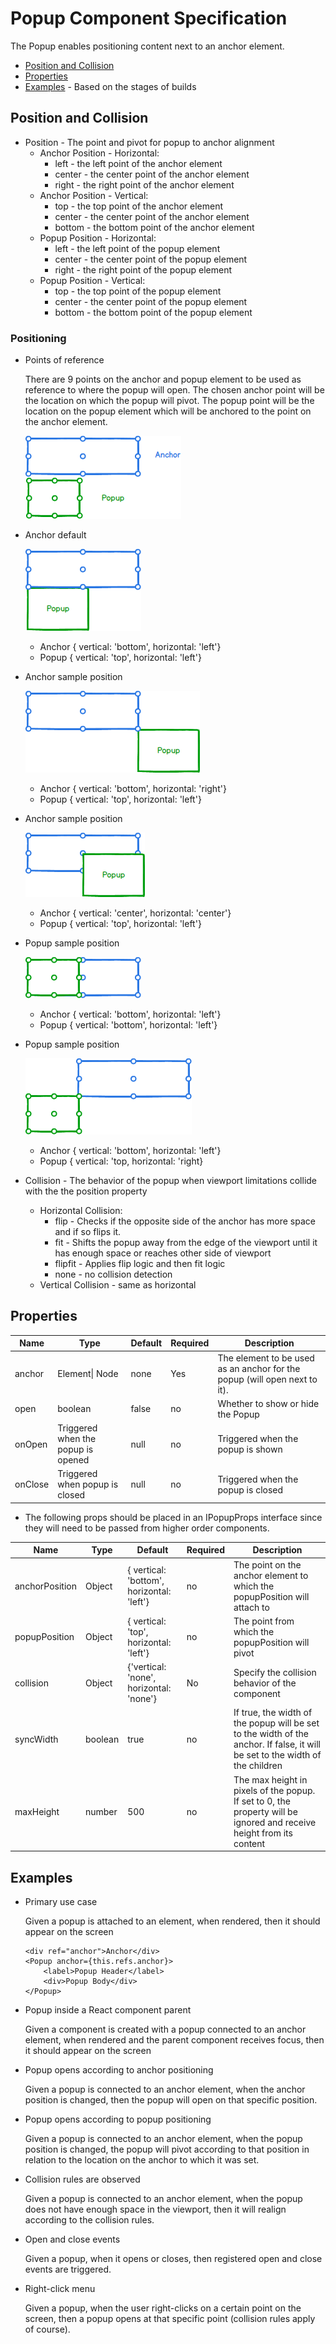# Popup Component Specification

The Popup enables positioning content next to an anchor element.

* [Position and Collision](#position-and-collision)
* [Properties](#properties)
* [Examples](#examples) - Based on the stages of builds

## Position and Collision

* Position - The point and pivot for popup to anchor alignment
  * Anchor Position - Horizontal:
    * left - the left point of the anchor element
    * center - the center point of the anchor element
    * right - the right point of the anchor element
  * Anchor Position - Vertical:
    * top - the top point of the anchor element
    * center - the center point of the anchor element
    * bottom - the bottom point of the anchor element
  * Popup Position - Horizontal:
    * left - the left point of the popup element
    * center - the center point of the popup element
    * right - the right point of the popup element
  * Popup Position - Vertical:
    * top - the top point of the popup element
    * center - the center point of the popup element
    * bottom - the bottom point of the popup element

### Positioning

* Points of reference

    There are 9 points on the anchor and popup element to be used as reference to where the popup will open. The chosen anchor point will be the location on which the popup will pivot. The popup point will be the location on the popup element which will be anchored to the point on the anchor element.

    ![Image of anchor positioning](./assets/popup/points.png)

* Anchor default

    ![Image of anchor positioning](./assets/popup/anchordefault.png)

  * Anchor { vertical: 'bottom', horizontal: 'left'}
  * Popup { vertical: 'top', horizontal: 'left'}

* Anchor sample position

    ![Image of anchor positioning](./assets/popup/anchorright.png)

  * Anchor { vertical: 'bottom', horizontal: 'right'}
  * Popup { vertical: 'top', horizontal: 'left'}

* Anchor sample position

    ![Image of anchor positioning](./assets/popup/anchorcenter.png)

  * Anchor { vertical: 'center', horizontal: 'center'}
  * Popup { vertical: 'top', horizontal: 'left'}

* Popup sample position

    ![Image of popup positioning](./assets/popup/popupbottom.png)

  * Anchor { vertical: 'bottom', horizontal: 'left'}
  * Popup { vertical: 'bottom', horizontal: 'left'}

* Popup sample position

    ![Image of popup positioning](./assets/popup/popupright.png)

  * Anchor { vertical: 'bottom', horizontal: 'left'}
  * Popup { vertical: 'top, horizontal: 'right}


* Collision - The behavior of the popup when viewport limitations collide with the the position property
  * Horizontal Collision:
    * flip - Checks if the opposite side of the anchor has more space and if so flips it.
    * fit - Shifts the popup away from the edge of the viewport until it has enough space or reaches other side of viewport
    * flipfit - Applies flip logic and then fit logic
    * none - no collision detection
  * Vertical Collision - same as horizontal

## Properties

| Name | Type | Default | Required | Description |
| -- | -- | -- | -- | -- |
| anchor | Element\| Node | none | Yes | The element to be used as an anchor for the popup (will open next to it). |
| open | boolean | false | no | Whether to show or hide the Popup |
| onOpen | Triggered when the popup is opened | null | no | Triggered when the popup is shown |
| onClose | Triggered when popup is closed | null | no | Triggered when the popup is closed |

* The following props should be placed in an IPopupProps interface since they will need to be passed from higher order components.

| Name | Type | Default | Required | Description |
| -- | -- | -- | -- | -- |
| anchorPosition | Object | { vertical: 'bottom', horizontal: 'left'} | no | The point on the anchor element to which the popupPosition will attach to |
| popupPosition | Object | { vertical: 'top', horizontal: 'left'} | no | The point from which the popupPosition will pivot |
| collision | Object| {'vertical: 'none', horizontal: 'none'} | No | Specify the collision behavior of the component |
| syncWidth	| boolean |	true | no | If true, the width of the popup will be set to the width of the anchor. If false, it will be set to the width of the children |
| maxHeight | number | 500 | no | The max height in pixels of the popup. If set to 0, the property will be ignored and receive height from its content |


## Examples

* Primary use case

  Given a popup is attached to an element, when rendered, then it should appear on the screen
    ```
    <div ref="anchor">Anchor</div>
    <Popup anchor={this.refs.anchor}>
        <label>Popup Header</label>
        <div>Popup Body</div>
    </Popup>
    ```

* Popup inside a React component parent

    Given a component is created with a popup connected to an anchor element, when rendered and the parent component receives focus, then it should appear on the screen

* Popup opens according to anchor positioning

    Given a popup is connected to an anchor element, when the anchor position is changed, then the popup will open on that specific position.

* Popup opens according to popup positioning

    Given a popup is connected to an anchor element, when the popup position is changed, the popup will pivot according to that position in relation to the location on the anchor to which it was set.

* Collision rules are observed

    Given a popup is connected to an anchor element, when the popup does not have enough space in the viewport, then it will realign according to the collision rules.

* Open and close events

    Given a popup, when it opens or closes, then registered open and close events are triggered.

* Right-click menu

    Given a popup, when the user right-clicks on a certain point on the screen, then a popup opens at that specific point (collision rules apply of course).
